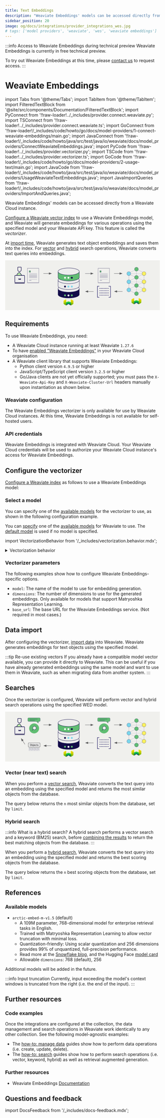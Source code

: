 ```yaml
---
title: Text Embeddings
description: "Weaviate Embeddings' models can be accessed directly from a Weaviate Cloud instance."
sidebar_position: 20
image: og/docs/integrations/provider_integrations_wes.jpg
# tags: ['model providers', 'weaviate', 'wes', 'weaviate embeddings']
---
```


:::info Access to Weaviate Embeddings during technical preview
Weaviate Embeddings is currently in free technical preview.

To try out Weaviate Embeddings at this time, please [contact us](https://events.weaviate.io/embeddings-preview) to request access.
:::

# Weaviate Embeddings

import Tabs from '@theme/Tabs';
import TabItem from '@theme/TabItem';
import FilteredTextBlock from '@site/src/components/Documentation/FilteredTextBlock';
import PyConnect from '!!raw-loader!../_includes/provider.connect.weaviate.py';
import TSConnect from '!!raw-loader!../_includes/provider.connect.weaviate.ts';
import GoConnect from '!!raw-loader!/_includes/code/howto/go/docs/model-providers/1-connect-weaviate-embeddings/main.go';
import JavaConnect from '!!raw-loader!/_includes/code/howto/java/src/test/java/io/weaviate/docs/model_providers/ConnectWeaviateEmbeddings.java';
import PyCode from '!!raw-loader!../_includes/provider.vectorizer.py';
import TSCode from '!!raw-loader!../_includes/provider.vectorizer.ts';
import GoCode from '!!raw-loader!/_includes/code/howto/go/docs/model-providers/2-usage-text/main.go';
import JavaCode from '!!raw-loader!/_includes/code/howto/java/src/test/java/io/weaviate/docs/model_providers/UsageWeaviateTextEmbeddings.java';
import JavaImportQueries from '!!raw-loader!/_includes/code/howto/java/src/test/java/io/weaviate/docs/model_providers/ImportAndQueries.java';

Weaviate Embeddings' models can be accessed directly from a Weaviate Cloud instance.

[Configure a Weaviate vector index](#configure-the-vectorizer) to use a Weaviate Embeddings model, and Weaviate will generate embeddings for various operations using the specified model and your Weaviate API key. This feature is called the *vectorizer*.

At [import time](#data-import), Weaviate generates text object embeddings and saves them into the index. For [vector](#vector-near-text-search) and [hybrid](#hybrid-search) search operations, Weaviate converts text queries into embeddings.

![Embedding integration illustration](../_includes/integration_wes_embedding.png)

## Requirements

To use Weaviate Embeddings, you need:

- A Weaviate Cloud instance running at least Weaviate `1.27.6`
- To have [enabled "Weaviate Embeddings"](/developers/wcs/embeddings/index.md#administration) in your Weaviate Cloud organisation
- A Weaviate client library that supports Weaviate Embeddings:
    - Python client version `4.9.5` or higher
    - JavaScript/TypeScript client version `3.2.5` or higher
    - Go/Java clients are not yet officially supported; you must pass the `X-Weaviate-Api-Key` and `X-Weaviate-Cluster-Url` headers manually upon instantiation as shown below.

### Weaviate configuration

The Weaviate Embeddings vectorizer is only available for use by Weaviate Cloud instances. At this time, Weaviate Embeddings is not available for self-hosted users.

### API credentials

Weaviate Embeddings is integrated with Weaviate Cloud. Your Weaviate Cloud credentials will be used to authorize your Weaviate Cloud instance's access for Weaviate Embeddings.

<Tabs groupId="languages">

 <TabItem value="py" label="Python API v4">
    <FilteredTextBlock
      text={PyConnect}
      startMarker="# START WeaviateInstantiation"
      endMarker="# END WeaviateInstantiation"
      language="py"
    />
  </TabItem>

 <TabItem value="js" label="JS/TS API v3">
    <FilteredTextBlock
      text={TSConnect}
      startMarker="// START WeaviateInstantiation"
      endMarker="// END WeaviateInstantiation"
      language="ts"
    />
  </TabItem>

  <TabItem value="go" label="Go">
    <FilteredTextBlock
      text={GoConnect}
      startMarker="// START WeaviateInstantiation"
      endMarker="// END WeaviateInstantiation"
      language="goraw"
    />
  </TabItem>

  <TabItem value="java" label="Java">
    <FilteredTextBlock
      text={JavaConnect}
      startMarker="// START WeaviateInstantiation"
      endMarker="// END WeaviateInstantiation"
      language="javaraw"
    />
  </TabItem>

</Tabs>

## Configure the vectorizer

[Configure a Weaviate index](../../manage-data/collections.mdx#specify-a-vectorizer) as follows to use a Weaviate Embeddings model:

<Tabs groupId="languages">
  <TabItem value="py" label="Python API v4">
    <FilteredTextBlock
      text={PyCode}
      startMarker="# START BasicVectorizerWeaviate"
      endMarker="# END BasicVectorizerWeaviate"
      language="py"
    />
  </TabItem>

  <TabItem value="js" label="JS/TS API v3">
    <FilteredTextBlock
      text={TSCode}
      startMarker="// START BasicVectorizerWeaviate"
      endMarker="// END BasicVectorizerWeaviate"
      language="ts"
    />
  </TabItem>

  <TabItem value="go" label="Go">
    <FilteredTextBlock
      text={GoCode}
      startMarker="// START BasicVectorizerWeaviate"
      endMarker="// END BasicVectorizerWeaviate"
      language="goraw"
    />
  </TabItem>

  <TabItem value="java" label="Java">
    <FilteredTextBlock
      text={JavaCode}
      startMarker="// START BasicVectorizerWeaviate"
      endMarker="// END BasicVectorizerWeaviate"
      language="java"
    />
  </TabItem>

</Tabs>

### Select a model

You can specify one of the [available models](#available-models) for the vectorizer to use, as shown in the following configuration example.

<Tabs groupId="languages">
  <TabItem value="py" label="Python API v4">
    <FilteredTextBlock
      text={PyCode}
      startMarker="# START VectorizerWeaviateCustomModel"
      endMarker="# END VectorizerWeaviateCustomModel"
      language="py"
    />
  </TabItem>

  <TabItem value="js" label="JS/TS API v3">
    <FilteredTextBlock
      text={TSCode}
      startMarker="// START VectorizerWeaviateCustomModel"
      endMarker="// END VectorizerWeaviateCustomModel"
      language="ts"
    />
  </TabItem>

  <TabItem value="go" label="Go">
    <FilteredTextBlock
      text={GoCode}
      startMarker="// START VectorizerWeaviateCustomModel"
      endMarker="// END VectorizerWeaviateCustomModel"
      language="goraw"
    />
  </TabItem>

  <TabItem value="java" label="Java">
    <FilteredTextBlock
      text={JavaCode}
      startMarker="// START VectorizerWeaviateCustomModel"
      endMarker="// END VectorizerWeaviateCustomModel"
      language="java"
    />
  </TabItem>

</Tabs>

You can [specify](#vectorizer-parameters) one of the [available models](#available-models) for Weaviate to use. The [default model](#available-models) is used if no model is specified.

import VectorizationBehavior from '/_includes/vectorization.behavior.mdx';

<details>
  <summary>Vectorization behavior</summary>

<VectorizationBehavior/>

</details>

### Vectorizer parameters

The following examples show how to configure Weaviate Embeddings-specific options.

<Tabs groupId="languages">
  <TabItem value="py" label="Python API v4">
    <FilteredTextBlock
      text={PyCode}
      startMarker="# START SnowflakeArcticEmbedMV15"
      endMarker="# END SnowflakeArcticEmbedMV15"
      language="py"
    />
  </TabItem>

  <TabItem value="js" label="JS/TS API v3">
    <FilteredTextBlock
      text={TSCode}
      startMarker="// START SnowflakeArcticEmbedMV15"
      endMarker="// END SnowflakeArcticEmbedMV15"
      language="ts"
    />
  </TabItem>

  <TabItem value="go" label="Go">
    <FilteredTextBlock
      text={GoCode}
      startMarker="// START SnowflakeArcticEmbedMV15"
      endMarker="// END SnowflakeArcticEmbedMV15"
      language="goraw"
    />
  </TabItem>

  <TabItem value="java" label="Java">
    <FilteredTextBlock
      text={JavaCode}
      startMarker="// START SnowflakeArcticEmbedMV15"
      endMarker="// END SnowflakeArcticEmbedMV15"
      language="java"
    />
  </TabItem>

</Tabs>

- `model`: The name of the model to use for embedding generation.
- `dimensions`: The number of dimensions to use for the generated embeddings. Only available for models that support Matryoshka Representation Learning.
- `base_url`: The base URL for the Weaviate Embeddings service. (Not required in most cases.)

## Data import

After configuring the vectorizer, [import data](../../manage-data/import.mdx) into Weaviate. Weaviate generates embeddings for text objects using the specified model.

<Tabs groupId="languages">

  <TabItem value="py" label="Python API v4">
    <FilteredTextBlock
      text={PyCode}
      startMarker="# START BatchImportExample"
      endMarker="# END BatchImportExample"
      language="py"
    />
  </TabItem>

  <TabItem value="js" label="JS/TS API v3">
    <FilteredTextBlock
      text={TSCode}
      startMarker="// START BatchImportExample"
      endMarker="// END BatchImportExample"
      language="ts"
    />
  </TabItem>

  <TabItem value="go" label="Go">
    <FilteredTextBlock
      text={GoCode}
      startMarker="// START BatchImportExample"
      endMarker="// END BatchImportExample"
      language="goraw"
    />
  </TabItem>

  <TabItem value="java" label="Java">
    <FilteredTextBlock
      text={JavaImportQueries}
      startMarker="// START BatchImportExample"
      endMarker="// END BatchImportExample"
      language="java"
    />
  </TabItem>

</Tabs>

:::tip Re-use existing vectors
If you already have a compatible model vector available, you can provide it directly to Weaviate. This can be useful if you have already generated embeddings using the same model and want to use them in Weaviate, such as when migrating data from another system.
:::

## Searches

Once the vectorizer is configured, Weaviate will perform vector and hybrid search operations using the specified WED model.

![Embedding integration at search illustration](../_includes/integration_wes_embedding_search.png)

### Vector (near text) search

When you perform a [vector search](../../search/similarity.md#search-with-text), Weaviate converts the text query into an embedding using the specified model and returns the most similar objects from the database.

The query below returns the `n` most similar objects from the database, set by `limit`.

<Tabs groupId="languages">

  <TabItem value="py" label="Python API v4">
    <FilteredTextBlock
      text={PyCode}
      startMarker="# START NearTextExample"
      endMarker="# END NearTextExample"
      language="py"
    />
  </TabItem>

  <TabItem value="js" label="JS/TS API v3">
    <FilteredTextBlock
      text={TSCode}
      startMarker="// START NearTextExample"
      endMarker="// END NearTextExample"
      language="ts"
    />
  </TabItem>

 <TabItem value="go" label="Go">
    <FilteredTextBlock
      text={GoCode}
      startMarker="// START NearTextExample"
      endMarker="// END NearTextExample"
      language="goraw"
    />
  </TabItem>

  <TabItem value="java" label="Java">
    <FilteredTextBlock
      text={JavaImportQueries}
      startMarker="// START NearTextExample"
      endMarker="// END NearTextExample"
      language="java"
    />
  </TabItem>

</Tabs>

### Hybrid search

:::info What is a hybrid search?
A hybrid search performs a vector search and a keyword (BM25) search, before [combining the results](../../search/hybrid.md#change-the-ranking-method) to return the best matching objects from the database.
:::

When you perform a [hybrid search](../../search/hybrid.md), Weaviate converts the text query into an embedding using the specified model and returns the best scoring objects from the database.

The query below returns the `n` best scoring objects from the database, set by `limit`.

<Tabs groupId="languages">

 <TabItem value="py" label="Python API v4">
    <FilteredTextBlock
      text={PyCode}
      startMarker="# START HybridExample"
      endMarker="# END HybridExample"
      language="py"
    />
  </TabItem>

 <TabItem value="js" label="JS/TS API v3">
    <FilteredTextBlock
      text={TSCode}
      startMarker="// START HybridExample"
      endMarker="// END HybridExample"
      language="ts"
    />
  </TabItem>

 <TabItem value="go" label="Go">
    <FilteredTextBlock
      text={GoCode}
      startMarker="// START HybridExample"
      endMarker="// END HybridExample"
      language="goraw"
    />
  </TabItem>

  <TabItem value="java" label="Java">
    <FilteredTextBlock
      text={JavaImportQueries}
      startMarker="// START HybridExample"
      endMarker="// END HybridExample"
      language="java"
    />
  </TabItem>
</Tabs>

## References

### Available models

- `arctic-embed-m-v1.5` (default)
    - A 109M parameter, 768-dimensional model for enterprise retrieval tasks in English.
    - Trained with Matryoshka Representation Learning to allow vector truncation with minimal loss.
    - Quantization-friendly: Using scalar quantization and 256 dimensions provides 99% of unquantized, full-precision performance.
    - Read more at the [Snowflake blog](https://www.snowflake.com/engineering-blog/arctic-embed-m-v1-5-enterprise-retrieval/), and the Hugging Face [model card](https://huggingface.co/Snowflake/snowflake-arctic-embed-m-v1.5)
    - Allowable `dimensions`: 768 (default), 256

Additional models will be added in the future.

:::info Input truncation
Currently, input exceeding the model's context windows is truncated from the right (i.e. the end of the input).
:::

## Further resources

### Code examples

Once the integrations are configured at the collection, the data management and search operations in Weaviate work identically to any other collection. See the following model-agnostic examples:

- The [how-to: manage data](../../manage-data/index.md) guides show how to perform data operations (i.e. create, update, delete).
- The [how-to: search](../../search/index.md) guides show how to perform search operations (i.e. vector, keyword, hybrid) as well as retrieval augmented generation.

### Further resources

- Weaviate Embeddings [Documentation](/developers/wcs/embeddings)

## Questions and feedback

import DocsFeedback from '/_includes/docs-feedback.mdx';

<DocsFeedback/>

